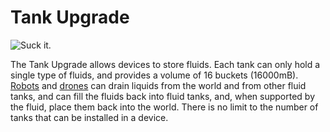 # Tank Upgrade

![Suck it.](oredict:oc:tankUpgrade)

The Tank Upgrade allows devices to store fluids. Each tank can only hold a single type of fluids, and provides a volume of 16 buckets (16000mB). [Robots](robot.md) and [drones](drone.md) can drain liquids from the world and from other fluid tanks, and can fill the fluids back into fluid tanks, and, when supported by the fluid, place them back into the world. There is no limit to the number of tanks that can be installed in a device.
